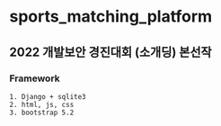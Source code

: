 # sports_matching_platform

## 2022 개발보안 경진대회 (소개딩) 본선작

### Framework

```
1. Django + sqlite3
2. html, js, css
3. bootstrap 5.2
```
